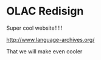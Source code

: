 # OLAC Redisign
Super cool website!!!!!


http://www.language-archives.org/


That we will make even cooler
